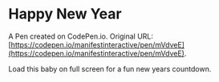 # Happy New Year

A Pen created on CodePen.io. Original URL: [https://codepen.io/manifestinteractive/pen/mVdveE](https://codepen.io/manifestinteractive/pen/mVdveE).

Load this baby on full screen for a fun new years countdown.

